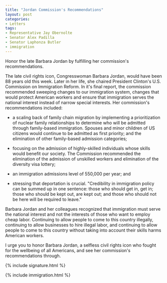 ```yaml
---
title: "Jordan Commission's Recommendations"
layout: post
categories:
- Letters
tags:
- Representative Jay Obernolte
- Senator Alex Padilla
- Senator Laphonza Butler
- immigration
---
```


Honor the late Barbara Jordan by fulfilling her commission's recommendations.

The late civil rights icon, Congresswoman Barbara Jordan, would have been 88 years old this week. Later in her life, she chaired President Clinton's U.S. Commission on Immigration Reform. In it's final report, the commission recommended sweeping changes to our immigration system, changes that would protect American workers and ensure that immigration serves the national interest instead of narrow special interests. Her commission's recommendations included:

- a scaling back of family chain migration by implementing a prioritization of nuclear family relationships to determine who will be admitted through family-based immigration. Spouses and minor children of US citizens would continue to be admitted as first priority; and the elimination of other family-based admission categories;

- focusing on the admission of highly-skilled individuals whose skills would benefit our society. The Commission recommended the elimination of the admission of unskilled workers and elimination of the diversity visa lottery;

- an immigration admissions level of 550,000 per year; and

- stressing that deportation is crucial. "Credibility in immigration policy can be summed up in one sentence: those who should get in, get in; those who should be kept out, are kept out; and those who should not be here will be required to leave."

Barbara Jordan and her colleagues recognized that immigration must serve the national interest and not the interests of those who want to employ cheap labor. Continuing to allow people to come to this country illegally, continuing to allow businesses to hire illegal labor, and continuing to allow people to come to this country without taking into account their skills harms American workers.

I urge you to honor Barbara Jordan, a selfless civil rights icon who fought for the wellbeing of all Americans, and see her commission's recommendations through.

{% include signature.html %}

{% include immigration.html %}
